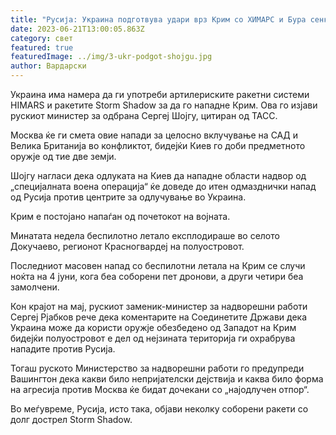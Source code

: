 ```yaml
---
title: "Русија: Украина подготвува удари врз Крим со ХИМАРС и Бура сенка"
date: 2023-06-21T13:00:05.863Z
category: свет
featured: true
featuredImage: ../img/3-ukr-podgot-shojgu.jpg
author: Вардарски
---
```

Украина има намера да ги употреби артилериските ракетни системи HIMARS и ракетите Storm Shadow за да го нападне Крим. Ова го изјави рускиот министер за одбрана Сергеј Шојгу, цитиран од ТАСС.

Москва ќе ги смета овие напади за целосно вклучување на САД и Велика Британија во конфликтот, бидејќи Киев го доби предметното оружје од тие две земји.

Шојгу нагласи дека одлуката на Киев да нападне области надвор од „специјалната воена операција“ ќе доведе до итен одмазднички напад од Русија против центрите за одлучување во Украина.

Крим е постојано напаѓан од почетокот на војната.

Минатата недела беспилотно летало експлодираше во селото Докучаево, регионот Красногвардеј на полуостровот.

Последниот масовен напад со беспилотни летала на Крим се случи ноќта на 4 јуни, кога беа соборени пет дронови, а други четири беа замолчени.

Кон крајот на мај, рускиот заменик-министер за надворешни работи Сергеј Рјабков рече дека коментарите на Соединетите Држави дека Украина може да користи оружје обезбедено од Западот на Крим бидејќи полуостровот е дел од нејзината територија ги охрабрува нападите против Русија.

Тогаш руското Министерство за надворешни работи го предупреди Вашингтон дека какви било непријателски дејствија и каква било форма на агресија против Москва ќе бидат дочекани со „најодлучен отпор“.

Во меѓувреме, Русија, исто така, објави неколку соборени ракети со долг дострел Storm Shadow.